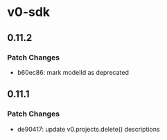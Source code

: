# v0-sdk

## 0.11.2

### Patch Changes

- b60ec86: mark modelId as deprecated

## 0.11.1

### Patch Changes

- de90417: update v0.projects.delete() descriptions
